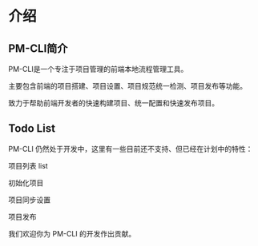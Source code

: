 # 介绍

## PM-CLI简介

PM-CLI是一个专注于项目管理的前端本地流程管理工具。

主要包含前端的项目搭建、项目设置、项目规范统一检测、项目发布等功能。

致力于帮助前端开发者的快速构建项目、统一配置和快速发布项目。

## Todo List

PM-CLI 仍然处于开发中，这里有一些目前还不支持、但已经在计划中的特性：

项目列表 list

初始化项目

项目同步设置

项目发布

我们欢迎你为 PM-CLI 的开发作出贡献。
